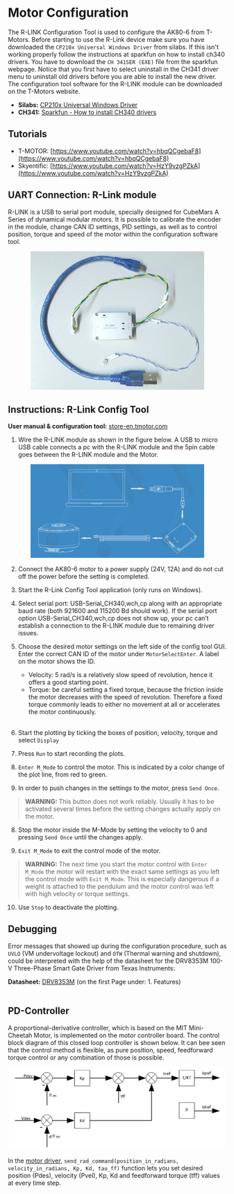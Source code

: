 # Motor Configuration

The R-LINK Configuration Tool is used to configure the AK80-6 from T-Motors. Before starting to use the R-Link device make sure you have downloaded the `CP210x Universal Windows Driver` from silabs. If this isn't working properly follow the instructions at sparkfun on how to install ch340 drivers. You have to download the `CH 341SER (EXE)` file from the sparkfun webpage. Notice that you first have to select uninstall in the CH341 driver menu to uninstall old drivers before you are able to install the new driver. The configuration tool software for the R-LINK module can be downloaded on the T-Motors website.  

- **Silabs:** [CP210x Universal Windows Driver](https://www.silabs.com/developers/usb-to-uart-bridge-vcp-drivers)  
- **CH341:** [Sparkfun - How to install CH340 drivers](https://learn.sparkfun.com/tutorials/how-to-install-ch340-drivers/all) 

## Tutorials
- T-MOTOR: [https://www.youtube.com/watch?v=hbqQCgebaF8](https://www.youtube.com/watch?v=hbqQCgebaF8)  
- Skyentific: [https://www.youtube.com/watch?v=HzY9vzgPZkA](https://www.youtube.com/watch?v=HzY9vzgPZkA)  


## UART Connection: R-Link module
R-LINK is a USB to serial port module, specially designed for CubeMars A Series of dynamical modular motors. It is possible to calibrate the encoder in the module, change CAN ID settings, PID settings, as well as to control position, torque and speed of the motor within the configuration software tool.


<div align="center">
<img width="400" src="../hardware/r-link_module.jpg">  
</div>  


## Instructions: R-Link Config Tool

**User manual & configuration tool:** [store-en.tmotor.com](https://store-en.tmotor.com/goods.php?id=1085)

1. Wire the R-LINK module as shown in the figure below. A USB to micro USB cable connects a pc with the R-LINK module and the 5pin cable goes between the R-LINK module and the Motor.

<div align="center">
 <img width="400" src="../hardware/r-link_wiring.PNG">

</div>
 
2. Connect the AK80-6 motor to a power supply (24V, 12A) and do not cut off the power before the setting is completed.  <br/> 

3. Start the R-Link Config Tool application (only runs on Windows).  

4. Select serial port: USB-Serial_CH340,wch,cp along with an appropriate baud rate (both 921600 and 115200 Bd should work). If the serial port option USB-Serial_CH340,wch,cp does not show up, your pc can’t establish a connection to the R-LINK module due to remaining driver issues.  

3. Choose the desired motor settings on the left side of the config tool GUI. Enter the correct CAN ID of the motor under `MotorSelectEnter`. A label on the motor shows the ID.

	* Velocity: 5 rad/s is a relatively slow speed of revolution, hence it offers a good starting point.
	* Torque: be careful setting a fixed torque, because the friction inside the motor decreases with the speed of revolution. Therefore a fixed torque commonly leads to either no movement at all or accelerates the motor continuously.  
   <br/> 

4. Start the plotting by ticking the boxes of position, velocity, torque and select  `Display`

5. Press `Run` to start recording the plots.

6. `Enter M_Mode` to control the motor. This is indicated by a color change of the plot line, from red to green.

7. In order to push changes in the settings to the motor, press `Send Once`.  
> **WARNING:** This button does not work reliably. Usually it has to be activated several times 
> before the setting changes actually apply on the motor.   

8. Stop the motor inside the M-Mode by setting the velocity to 0 and pressing `Send Once` until the changes apply.

9. `Exit M_Mode` to exit the control mode of the motor.  
> **WARNING:** The next time you start the motor control with `Enter M_Mode` the motor will restart with the exact same settings as you left the control mode with `Exit M_Mode`. This is especially dangerous if a weight is attached to the pendulum and the motor control was left with high velocity or torque settings.  
  
10. Use `Stop` to deactivate the plotting.

 </div>
  
## Debugging
Error messages that showed up during the configuration procedure, such as `UVLO` (VM undervoltage lockout) and `OTW` (Thermal warning and shutdown), could be interpreted with the help of the datasheet for the DRV8353M 100-V Three-Phase Smart Gate Driver from Texas Instruments:

**Datasheet:** [DRV8353M](https://www.ti.com/lit/ds/symlink/drv8353m.pdf) (on the first Page under: 1. Features)   
<br/> 


## PD-Controller
A proportional-derivative controller, which is based on the MIT Mini-Cheetah Motor, is implemented on the motor controller board. The control block diagram of this closed loop controller is shown below. It can bee seen that the control method is flexible, as pure position, speed, feedforward torque control or any combination of those is possible.

<div align="center">
<img width="500" src="pd_controller.png">  
</div>   

In the [motor driver](https://github.com/dfki-ric-underactuated-lab/torque_limited_simple_pendulum/blob/master/docs/usage_instructions.md), `send_rad_command(position_in_radians, velocity_in_radians, Kp, Kd, tau_ff)` function lets you set desired position (Pdes), velocity (Pvel), Kp, Kd and feedforward torque (tff) values at every time step. 
